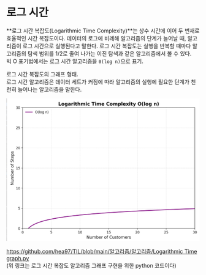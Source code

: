# 로그 시간

**로그 시간 복잡도(Logarithmic Time Complexity)**는 상수 시간에 이어 두 번재로 효율적인 시간 복잡도이다. 데이터의 로그에 비례해 알고리즘의 단계가 늘어날 때, 알고리즘이 로그 시간으로 실행된다고 말한다. 로그 시간 복잡도는 실행을 반복할 때마다 알고리즘의 탐색 범위를 1/2로 줄여 나가는 이진 탐색과 같은 알고리즘에서 볼 수 있다.  
빅 O 표기법에서는 로그 시간 알고리즘을 `0(log n)`으로 표기.

로그 시간 복잡도의 그래프 형태.  
로그 시간 알고리즘은 데이터 세트가 커짐에 따라 알고리즘의 실행에 필요한 단계가 천천히 늘어나는 알고리즘을 말한다.

![로그 시간](https://github.com/hea97/TIL/blob/main/%EC%95%8C%EA%B3%A0%EB%A6%AC%EC%A6%98/%EC%95%8C%EA%B3%A0%EB%A6%AC%EC%A6%98/%EB%A1%9C%EA%B7%B8%20%EC%8B%9C%EA%B0%84.png)

[https://github.com/hea97/TIL/blob/main/알고리즘/알고리즘/Logarithmic Time graph.py](https://github.com/hea97/TIL/blob/main/%EC%95%8C%EA%B3%A0%EB%A6%AC%EC%A6%98/%EC%95%8C%EA%B3%A0%EB%A6%AC%EC%A6%98/Logarithmic%20Time%20graph.py)    
(위 링크는 로그 시간 복잡도 알고리즘 그래프 구현을 위한 python 코드이다)
